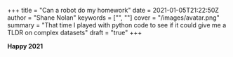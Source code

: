 +++
title = "Can a robot do my homework"
date = 2021-01-05T21:22:50Z
author = "Shane Nolan"
keywords = ["", ""]
cover = "/images/avatar.png"
summary = "That time I played with python code to see if it could give me a TLDR on complex datasets"
draft = "true"
+++

**Happy 2021** 